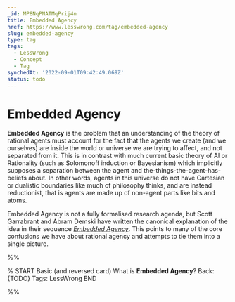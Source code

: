 ```yaml
---
_id: MP8NqPNATMqPrij4n
title: Embedded Agency
href: https://www.lesswrong.com/tag/embedded-agency
slug: embedded-agency
type: tag
tags:
  - LessWrong
  - Concept
  - Tag
synchedAt: '2022-09-01T09:42:49.069Z'
status: todo
---
```


# Embedded Agency

**Embedded Agency** is the problem that an understanding of the theory of rational agents must account for the fact that the agents we create (and we ourselves) are inside the world or universe we are trying to affect, and not separated from it. This is in contrast with much current basic theory of AI or Rationality (such as Solomonoff induction or Bayesianism) which implicitly supposes a separation between the agent and the-things-the-agent-has-beliefs about. In other words, agents in this universe do not have Cartesian or dualistic boundaries like much of philosophy thinks, and are instead reductionist, that is agents are made up of non-agent parts like bits and atoms.

Embedded Agency is not a fully formalised research agenda, but Scott Garrabrant and Abram Demski have written the canonical explanation of the idea in their sequence [*Embedded Agency*](https://www.lesswrong.com/s/Rm6oQRJJmhGCcLvxh). This points to many of the core confusions we have about rational agency and attempts to tie them into a single picture.


%%

% START
Basic (and reversed card)
What is **Embedded Agency**?
Back: {TODO}
Tags: LessWrong
END

%%
	

